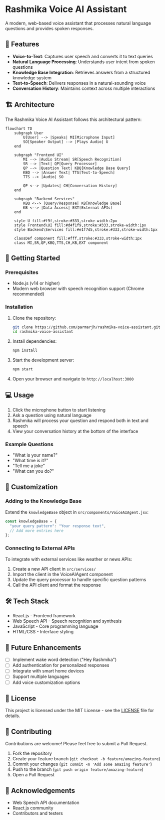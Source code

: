 # Rashmika Voice AI Assistant

A modern, web-based voice assistant that processes natural language questions and provides spoken responses.

## 🌟 Features

- **Voice-to-Text**: Captures user speech and converts it to text queries
- **Natural Language Processing**: Understands user intent from spoken questions
- **Knowledge Base Integration**: Retrieves answers from a structured knowledge system
- **Text-to-Speech**: Delivers responses in a natural-sounding voice
- **Conversation History**: Maintains context across multiple interactions

## 🏗️ Architecture

The Rashmika Voice AI Assistant follows this architectural pattern:

```mermaid
flowchart TD
    subgraph User
        U[User] --> |Speaks| MI[Microphone Input]
        SO[Speaker Output] --> |Plays Audio| U
    end
    
    subgraph "Frontend UI"
        MI --> |Audio Stream| SR[Speech Recognition]
        SR --> |Text| QP[Query Processor]
        QP --> |Question Text| KBQ[Knowledge Base Query]
        KBQ --> |Answer Text| TTS[Text-to-Speech]
        TTS --> |Audio| SO
        
        QP <--> |Updates| CH[Conversation History]
    end
    
    subgraph "Backend Services"
        KBQ <--> |Query/Response| KB[Knowledge Base]
        KB <--> |Data Access| EXT[External APIs]
    end
    
    style U fill:#f9f,stroke:#333,stroke-width:2px
    style Frontend\UI fill:#d4f1f9,stroke:#333,stroke-width:1px
    style Backend\Services fill:#e1f7d5,stroke:#333,stroke-width:1px
    
    classDef component fill:#fff,stroke:#333,stroke-width:1px
    class MI,SR,QP,KBQ,TTS,CH,KB,EXT component
```

## 🚀 Getting Started

### Prerequisites

- Node.js (v14 or higher)
- Modern web browser with speech recognition support (Chrome recommended)

### Installation

1. Clone the repository:
   ```bash
   git clone https://github.com/parmarjh/rashmika-voice-assistant.git
   cd rashmika-voice-assistant
   ```

2. Install dependencies:
   ```bash
   npm install
   ```

3. Start the development server:
   ```bash
   npm start
   ```

4. Open your browser and navigate to `http://localhost:3000`

## 💻 Usage

1. Click the microphone button to start listening
2. Ask a question using natural language
3. Rashmika will process your question and respond both in text and speech
4. View your conversation history at the bottom of the interface

### Example Questions

- "What is your name?"
- "What time is it?"
- "Tell me a joke"
- "What can you do?"

## 🔧 Customization

### Adding to the Knowledge Base

Extend the `knowledgeBase` object in `src/components/VoiceAIAgent.jsx`:

```javascript
const knowledgeBase = {
  "your query pattern": "Your response text",
  // Add more entries here
};
```

### Connecting to External APIs

To integrate with external services like weather or news APIs:

1. Create a new API client in `src/services/`
2. Import the client in the VoiceAIAgent component
3. Update the query processor to handle specific question patterns
4. Call the API client and format the response

## 🛠️ Tech Stack

- React.js - Frontend framework
- Web Speech API - Speech recognition and synthesis
- JavaScript - Core programming language
- HTML/CSS - Interface styling

## 📝 Future Enhancements

- [ ] Implement wake word detection ("Hey Rashmika")
- [ ] Add authentication for personalized responses
- [ ] Integrate with smart home devices
- [ ] Support multiple languages
- [ ] Add voice customization options

## 📄 License

This project is licensed under the MIT License - see the [LICENSE](LICENSE) file for details.

## 👥 Contributing

Contributions are welcome! Please feel free to submit a Pull Request.

1. Fork the repository
2. Create your feature branch (`git checkout -b feature/amazing-feature`)
3. Commit your changes (`git commit -m 'Add some amazing feature'`)
4. Push to the branch (`git push origin feature/amazing-feature`)
5. Open a Pull Request

## 🙏 Acknowledgements

- Web Speech API documentation
- React.js community
- Contributors and testers
